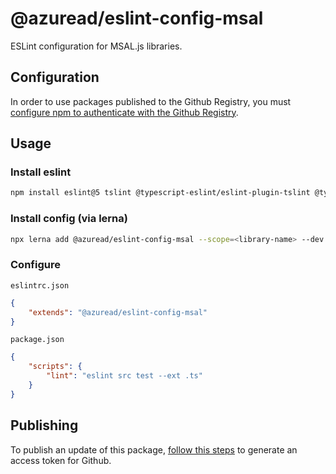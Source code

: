 # @azuread/eslint-config-msal

ESLint configuration for MSAL.js libraries.

## Configuration

In order to use packages published to the Github Registry, you must [configure npm to authenticate with the Github Registry](https://help.github.com/en/packages/using-github-packages-with-your-projects-ecosystem/configuring-npm-for-use-with-github-packages).

## Usage

### Install eslint

```sh
npm install eslint@5 tslint @typescript-eslint/eslint-plugin-tslint @typescript-eslint/eslint-plugin @typescript-eslint/parser --save-dev
```

### Install config (via lerna)

```sh
npx lerna add @azuread/eslint-config-msal --scope=<library-name> --dev
```

### Configure

`eslintrc.json`
```json
{
    "extends": "@azuread/eslint-config-msal"
}
```

`package.json`
```json
{
    "scripts": {
        "lint": "eslint src test --ext .ts"
    }
}
```

## Publishing

To publish an update of this package, [follow this steps](https://help.github.com/en/github/managing-packages-with-github-packages/configuring-npm-for-use-with-github-packages#publishing-a-package) to generate an access token for Github.
